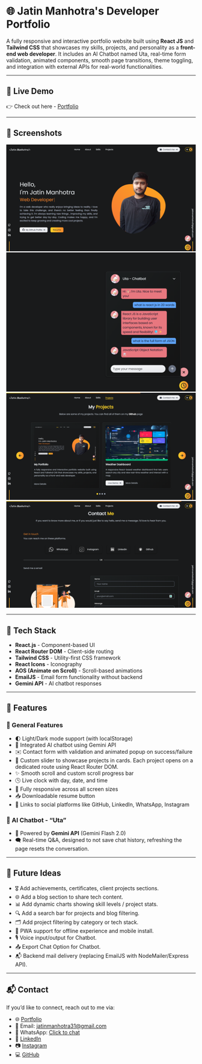 # 🌐 Jatin Manhotra's Developer Portfolio

A fully responsive and interactive portfolio website built using **React JS** and **Tailwind CSS** that showcases my skills, projects, and personality as a **front-end web developer**. It includes an AI Chatbot named Uta, real-time form validation, animated components, smooth page transitions, theme toggling, and integration with external APIs for real-world functionalities.

---

## 🚀 Live Demo

👉 Check out here - [Portfolio](https://jatinmanhotra.github.io/portfolio-2025)

---

## 📸 Screenshots

![Homepage](./screenshots/Home.png)
![Uta](./screenshots/Uta.png)
![Projects Section](./screenshots/Projects.png)
![Contact Section](./screenshots/Contact.png)

---

## 🔧 Tech Stack

- **React.js** - Component-based UI
- **React Router DOM** - Client-side routing
- **Tailwind CSS** - Utility-first CSS framework
- **React Icons** - Iconography
- **AOS (Animate on Scroll)** - Scroll-based animations
- **EmailJS** - Email form functionality without backend
- **Gemini API** - AI chatbot responses

---

## 🧩 Features

### 🎯 General Features
- 🌓 Light/Dark mode support (with localStorage)
- 💬 Integrated AI chatbot using Gemini API
- ✉️ Contact form with validation and animated popup on success/failure
- 🧩 Custom slider to showcase projects in cards. Each project opens on a dedicated route using React Router DOM.
- ✨ Smooth scroll and custom scroll progress bar
- 🕓 Live clock with day, date, and time
- 🔁 Fully responsive across all screen sizes
- 📥 Downloadable resume button
- 🔗 Links to social platforms like GitHub, LinkedIn, WhatsApp, Instagram

### 🧠 AI Chatbot - “Uta”
- 🤖 Powered by **Gemini API** (Gemini Flash 2.0)
- 🗨️ Real-time Q&A, designed to not save chat history, refreshing the page resets the conversation.

---

## 🌱 Future Ideas

- 🎖️ Add achievements, certificates, client projects sections.
- 🌐 Add a blog section to share tech content.
- 📊 Add dynamic charts showing skill levels / project stats.
- 🔍 Add a search bar for projects and blog filtering.
- 🗂️ Add project filtering by category or tech stack.
- 📱 PWA support for offline experience and mobile install.
- 🎙️ Voice input/output for Chatbot.
- 📤 Export Chat Option for Chatbot.
- 📬 Backend mail delivery (replacing EmailJS with NodeMailer/Express API).

---

## 📬 Contact

If you’d like to connect, reach out to me via:

- 🌐 [Portfolio](https://jatinmanhotra.github.io/portfolio-2025)
- 📧 Email: jatinmanhotra31@gmail.com
- 💬 WhatsApp: [Click to chat](https://wa.me/918493912066?text=Hi%20there%2C%20I%20saw%20your%20portfolio!)
- 💼 [LinkedIn](https://www.linkedin.com/in/jatin-manhotra-5b474a347/)
- 📷 [Instagram](https://www.instagram.com/manhotra.31/)
- 💻 [GitHub](https://github.com/JatinManhotra)